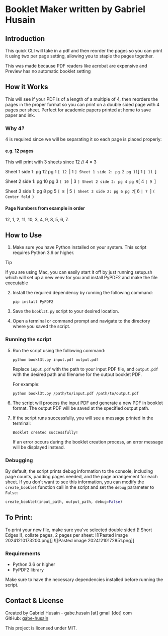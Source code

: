 # Booklet Maker written by Gabriel Husain

## Introduction

This quick CLI will take in a pdf and then reorder the pages so you can print it using two per page setting, allowing you to staple the pages together.

This was made because PDF readers like acrobat are expensive and Preview has no automatic booklet setting

## How it Works

This will see if your PDF is of a length of a multiple of 4, then reorders the pages in the proper format so you can print on a double sided page with 4 pages per sheet. Perfect for academic papers printed at home to save paper and ink. 

### Why 4?

4 is required since we will be separating it so each page is placed properly:

#### e.g. 12 pages

This will print with 3 sheets since 12 // 4 = 3

Sheet 1 side 1: pg 12 pg 1 `[ 12 `| 1 `]
Sheet 1 side 2: pg 2 pg 11`[ 1 `| 11 `]

Sheet 2 side 1: pg 10 pg 3 `[ 10 `| 3 `]
Sheet 2 side 2: pg 4 pg 9`[ 4 `| 9 `]

Sheet 3 side 1: pg 8 pg 5 `[ 8 `| 5 `]
Sheet 3 side 2: pg 6 pg 7`[ 6 `| 7 `] `( Center fold `)

#### Page Numbers from example in order

12, 1, 2, 11, 10, 3, 4, 9, 8, 5, 6, 7.

## How to Use

1. Make sure you have Python installed on your system. This script requires Python 3.6 or higher.

>[!TIP]
> If you are using Mac, you can easily start it off by just running setup.sh which will set up a new venv for you and install PyPDF2 and make the file executable

2. Install the required dependency by running the following command:
   ```
   pip install PyPDF2
   ```

3. Save the `bookl3t.py` script to your desired location.

4. Open a terminal or command prompt and navigate to the directory where you saved the script.
### Running the script

5. Run the script using the following command:
   ```
   python bookl3t.py input.pdf output.pdf
   ```
   Replace `input.pdf` with the path to your input PDF file, and `output.pdf` with the desired path and filename for the output booklet PDF.

   For example:
   ```
   python bookl3t.py /path/to/input.pdf /path/to/output.pdf
   ```

6. The script will process the input PDF and generate a new PDF in booklet format. The output PDF will be saved at the specified output path.

7. If the script runs successfully, you will see a message printed in the terminal:
   ```
   Booklet created successfully!
   ```

   If an error occurs during the booklet creation process, an error message will be displayed instead.

### Debugging

By default, the script prints debug information to the console, including page counts, padding pages needed, and the page arrangement for each sheet. If you don't want to see this information, you can modify the `create_booklet` function call in the script and set the `debug` parameter to `False`:

```python
create_booklet(input_path, output_path, debug=False)
```

## To Print:

To print your new file, make sure you've selected double sided (! Short Edges !), collate pages, 2 pages per sheet:
![[Pasted image 20241210173200.png]]
![[Pasted image 20241210172851.png]]

### Requirements

- Python 3.6 or higher
- PyPDF2 library

Make sure to have the necessary dependencies installed before running the script.

## Contact & License

Created by Gabriel Husain - gabe.husain [at] gmail [dot] com  
GitHub: [gabe-husain](https://github.com/gabe-husain)

This project is licensed under MIT.